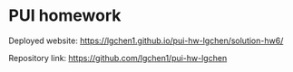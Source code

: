 # PUI homework

Deployed website: https://lgchen1.github.io/pui-hw-lgchen/solution-hw6/


Repository link: https://github.com/lgchen1/pui-hw-lgchen
